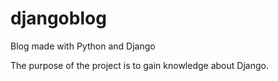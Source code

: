 # djangoblog
Blog made with Python and Django

The purpose of the project is to gain knowledge about Django.
